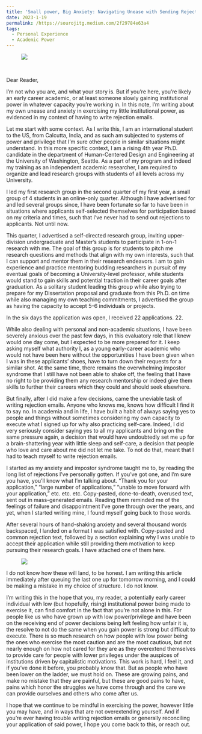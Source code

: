 ```yaml
---
title: 'Small power, Big Anxiety: Navigating Unease with Sending Rejection Emails as an Early-Career Academic'
date: 2023-1-19
permalink: /https://sourojitg.medium.com/2f29784e63a4
tags:
  - Personal Experience
  - Academic Power
---
```

<figure>
  <img src = "https://miro.medium.com/v2/resize:fit:720/format:webp/1*m2n_q6hdh8A_g9V0jcxLsw.png" class="center">
</figure>
<br>
<p>Dear Reader,</p>
<p>I’m not who you are, and what your story is. But if you’re here, you’re likely an early career academic, or at least someone slowly gaining institutional power in whatever capacity you’re working in. In this note, I’m writing about my own unease and anxiety in exercising my little institutional power, as evidenced in my context of having to write rejection emails.</p>
<p>Let me start with some context. As I write this, I am an international student to the US, from Calcutta, India, and as such am subjected to systems of power and privilege that I’m sure other people in similar situations might understand. In this more specific context, I am a rising 4th year Ph.D. candidate in the department of Human-Centered Design and Engineering at the University of Washington, Seattle. As a part of my program and indeed my training as an independent academic researcher, I am required to organize and lead research groups with students of all levels across my University.</p>
<p>I led my first research group in the second quarter of my first year, a small group of 4 students in an online-only quarter. Although I have advertised for and led several groups since, I have been fortunate so far to have been in situations where applicants self-selected themselves for participation based on my criteria and times, such that I’ve never had to send out rejections to applicants. Not until now.</p>
<p>This quarter, I advertised a self-directed research group, inviting upper-division undergraduate and Master’s students to participate in 1-on-1 research with me. The goal of this group is for students to pitch me research questions and methods that align with my own interests, such that I can support and mentor them in their research endeavors. I am to gain experience and practice mentoring budding researchers in pursuit of my eventual goals of becoming a University-level professor, while students would stand to gain skills and potential traction in their career goals after graduation. As a solitary student leading this group while also trying to prepare for my Dissertation proposal and graduate from this Ph.D. on time while also managing my own teaching commitments, I advertised the group as having the capacity to accept 5–6 individuals or projects.</p>
<p>In the six days the application was open, I received 22 applications. 22.</p>
<p>While also dealing with personal and non-academic situations, I have been severely anxious over the past few days, in this evaluatory role that I knew would one day come, but I expected to be more prepared for it. I keep asking myself what authority I, as a young early-career academic who would not have been here without the opportunities I have been given when I was in these applicants’ shoes, have to turn down their requests for a similar shot. At the same time, there remains the overwhelming impostor syndrome that I still have not been able to shake off, the feeling that I have no right to be providing them any research mentorship or indeed give them skills to further their careers which they could and should seek elsewhere.</p>

<p>But finally, after I did make a few decisions, came the uneviable task of writing rejection emails. Anyone who knows me, knows how difficult I find it to say no. In academia and in life, I have built a habit of always saying yes to people and things without sometimes considering my own capacity to execute what I signed up for why also practicing self-care. Indeed, I did very seriously consider saying yes to all my applicants and bring on the same pressure again, a decision that would have undoubtedly set me up for a brain-shattering year with little sleep and self-care, a decision that people who love and care about me did not let me take. To not do that, meant that I had to teach myself to write rejection emails.</p>
<p>I started as my anxiety and impostor syndrome taught me to, by reading the long list of rejections I’ve personally gotten. If you’ve got one, and I’m sure you have, you’ll know what I’m talking about. “Thank you for your application,” “large number of applications,” “unable to move forward with your application,” etc. etc. etc. Copy-pasted, done-to-death, overused text, sent out in mass-generated emails. Reading them reminded me of the feelings of failure and disappointment I’ve gone through over the years, and yet, when I started writing mine, I found myself going back to those words.</p>
<p>After several hours of hand-shaking anxiety and several thousand words backspaced, I landed on a format I was satisfied with. Copy-pasted and common rejection text, followed by a section explaining why I was unable to accept their application while still providing them motivation to keep pursuing their research goals. I have attached one of them here.</p>
<figure>
  <img src = "https://miro.medium.com/v2/resize:fit:640/format:webp/1*ev1imJiVribahB7INT_89g.png" class="center">
</figure>
<p>I do not know how these will land, to be honest. I am writing this article immediately after queuing the last one up for tomorrow morning, and I could be making a mistake in my choice of structure. I do not know.</p>
<p>I’m writing this in the hope that you, my reader, a potentially early career individual with low (but hopefully, rising) institutional power being made to exercise it, can find comfort in the fact that you’re not alone in this. For people like us who have grown up with low power/privilege and have been on the receiving end of power decisions being left feeling how unfair it is, the resolve to not do the same when you gain power is strong but difficult to execute. There is so much research on how people with low power being the ones who exercise the most caution and are the most cautious, but not nearly enough on how not cared for they are as they overextend themselves to provide care for people with lower privileges under the auspices of institutions driven by capitalistic motivations. This work is hard, I feel it, and if you’ve done it before, you probably know that. But as people who have been lower on the ladder, we must hold on. These are growing pains, and make no mistake that they are painful, but these are good pains to have, pains which honor the struggles we have come through and the care we can provide ourselves and others who come after us.</p>
<p>I hope that we continue to be mindful in exercising the power, however little you may have, and in ways that are not overextending yourself. And if you’re ever having trouble writing rejection emails or generally reconciling your application of said power, I hope you come back to this, or reach out.</p>
